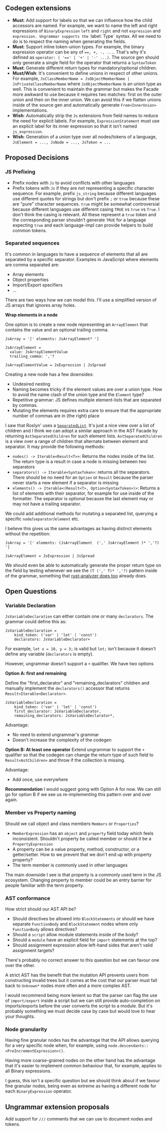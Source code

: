 
## Codegen extensions

* **Must**: Add support for labels so that we can influence how the child accessors are named. For example, we want to name the left and right expressions of `BinaryExpression` `left` and `right` and not `expression` and `expression. Ungrammar supports the `label: Type` syntax. All we need to do is to respect the naming when generating the fields.
* **Must**: Support inline token-union types. For example, the binary expression operator can be any of `==, +, -, ...`. That's why it's defined as `operator: ( '==' | '+' | '-' ...)`. The source gen should only generate a single field for the operator that returns a `SyntaxToken`
* **Must**: Generate different return types for mandatory/optional children.
* **Must/Wish**: It's convenient to define unions in respect of other unions. For example, `JsClassMemberName = JsObjectMemberName | JsPrivateClassMemberName` where `JsObjectMemberName` is an union type as well. This is convenient to maintain the grammar but makes the Facade more awkward to use because it requires two matches: first on the outer union and then on the inner union. We can avoid this if we flatten unions inside of the source gen and automatically generate `From<InnerUnion>` implementations.
* **Wish**: Automatically strip the `Js` extensions from field names to reduce the need for explicit labels. For example, `ExpressionStatement` must use an explicit label for its inner expression so that it isn't named `js_expression`.
* **Wish**: Generation of a union type over all nodes/tokens of a language, `JsElement = ..., JsNode = ..., JsToken = ...`

## Proposed Decisions

### JS Prefixing
* Prefix nodes  with `Js` to avoid conflicts with other languages
* Prefix tokens with `Js` if they are not representing a specific character sequence. For example, prefix `js_string` because different languages use different quotes for strings but don't prefix `;` or `true` because these are "pure" character sequences. `true` might be somewhat controversial because different languages use different casing `TRUE` vs `true` vs `True`. I don't think the casing is relevant. All these represent a `true` token and the corresponding parser shouldn't generate `TRUE` for a language expecting `true` and each language-impl can provide helpers to build common tokens.


### Separated sequences

It's common in languages to have a sequence of elements that all are separated by a specific separator. Examples in JavaScript where elements are comma separated are:

* Array elements
* Object properties
* Import/Export specifiers
* ...

There are two ways how we can model this. I'll use a simplified version of JS arrays that ignores array holes.

**Wrap elements in a node**

One option is to create a new node representing an `ArrayElement` that contains the value and an optional trailing comma.

```
JsArray = '[' elements: JsArrayElement* ']

JsArrayElement =
  value: JsArrayElementValue
  trailing_comma: ','?

JsArrayElementValue = JsExpression | JsSpread
```

Creating a new node has a few downsides:

* Undesired nesting
* Naming becomes tricky if the element values are over a union type. How to avoid the name clash of the union type and the `Element` type?
* Repetitive grammar: JS defines multiple element-lists that are separated by commas.
* Mutating the elements requires extra care to ensure that the appropriate number of commas are in (the right) place

I saw that Roslyn' uses a [`SeparatedList`](https://docs.microsoft.com/en-us/dotnet/api/microsoft.codeanalysis.separatedsyntaxlist-1). It's just a nice view over a list of children and I think we can adopt a similar approach in the AST Facade by returning `AstSeparatedChildren` for such element lists.
`AstSeparatedChildren` is a view over a range of children that alternate between element and separator. It may provide the following methods:

* `nodes() -> Iterable<Result<T>>`: Returns the nodes inside of the list. The return type is a result in case a node is missing between two separators
* `separators() -> Iterable<SyntaxToken>`: returns all the separators. There should be no need for an `Option` or `Result` because the parser never starts a new element if a separator is missing
* `elements() -> Iterable<(Result<T>, Option<SyntaxToken>)>`: Returns a list of elements with their separator, for example for use inside of the formatter. The separator is optional because the last element may or may not have a trailing separator.

We could add additional methods for mutating a separated list, querying a specific `node`/`separator`/`element` etc.

I believe this gives us the same advantages as having distinct elements without the repetition:

```
JsArray = '[' elements: (JsArrayElement  (',' JsArrayElement )* ','?) ']

JsArrayElement = JsExpression | JsSpread
```

We should even be able to automatically generate the proper return type on the field by testing whenever we see the `(T (',' T)* ','?)` pattern inside of the grammar, something that [rust-analyzer does too](https://github.com/rust-analyzer/rust-analyzer/blob/dfa355b4313a7ea3eb5a262ee9f1da71f50884d5/crates/syntax/src/tests/sourcegen_ast.rs#L676) already does.

## Open Questions

### Variable Declaration

`JsVariableDeclaration` can either contain one or many `declarators`. The grammar could define this as:

```
JsVariableDeclaration =
    kind_token: ('var' | 'let' | 'const')
    declarators: JsVariableDeclarator+
```

For example, `let x = 10, y = 3;` is valid but `let;` isn't because it doesn't define any variable (`declarators` is empty).

However, ungrammar doesn't support a `+` qualifier. We have two options

**Option A: first and remaining**

Define the "first_declarator" and "remaining_declarators" children and manually implement the `declarators()` accessor that returns `Result<Iterable<Declarator>`.

```
JsVariableDeclaration =
    kind_token: ('var' | 'let' | 'const')
    first_declarator: JsVariableDeclarator,
    remaining_declarators: JsVariableDeclarator*,
```
Advantage:
* No need to extend ungrammar's grammar
* Doesn't increase the complexity of the codegen

**Option B: At least one operator**
Extend ungrammar to support the `+` qualifier so that the codegen can change the return type of such field to `Result<AstChildren>` and throw if the collection is missing.

Advantage:

* Add once, use everywhere



**Recommendation**
I would suggest going with Option A for now. We can still go for option B if we see us re-implementing this pattern over and over again.

### Member vs Property naming

Should we call object and class members `Members` or `Properties`?

* `MemberExpression` has an `object` and `property` field today which feels inconsistent. Shouldn't property be called member or should it be a `PropertyExpression`
* A property can be a value property, method, constructor, or a getter/setter. How to we prevent that we don't end up with property property?
* The term member is commonly used in other languages

The main downside I see is that property is a commonly used term in the JS ecosystem. Changing property to member could be an entry barrier for people familiar with the term property.

### AST conformance

How strict should our AST API be?

* Should directives be allowed into `BlockStatements` or should we have separate `FunctionBody` and `BlockStatement` nodes where only `FunctionBody` allows directives?
* Should a `script` allow module statements inside of the body?
* Should a `module` have an explicit field for `import` statements at the top?
* Should assignment expression allow left-hand sides that aren't valid assignment targets?

There's probably no correct answer to this question but we can favour one over the other.

A strict AST has the benefit that the mutation API prevents users from constructing invalid trees but it comes at the cost that our parser must fall back to `Unknown*`  nodes more often and a more complex AST.

I would recommend being more lenient so that the parser can flag the use of `import/export` inside a script but we can still provide auto-completion on imports/exports before the user converts the script to a module. But it's probably something we must decide case by case but would love to hear your thoughts.

### Node granularity

Having fine granular nodes has the advantage that the API allows querying for a very specific node when, for example, using `node.descendants::<PreIncrementExpression>()`.

Having more coarse-grained nodes on the other hand has the advantage that it's easier to implement common behaviour that, for example, applies to all Binary expressions.

I guess, this isn't a specific question but we should think about if we favour fine granular nodes, being even as extreme as having a different node for each `BinaryExpression` operator.



## Ungrammar extension proposals

Add support for `///` comments that we can use to document nodes and tokens.
